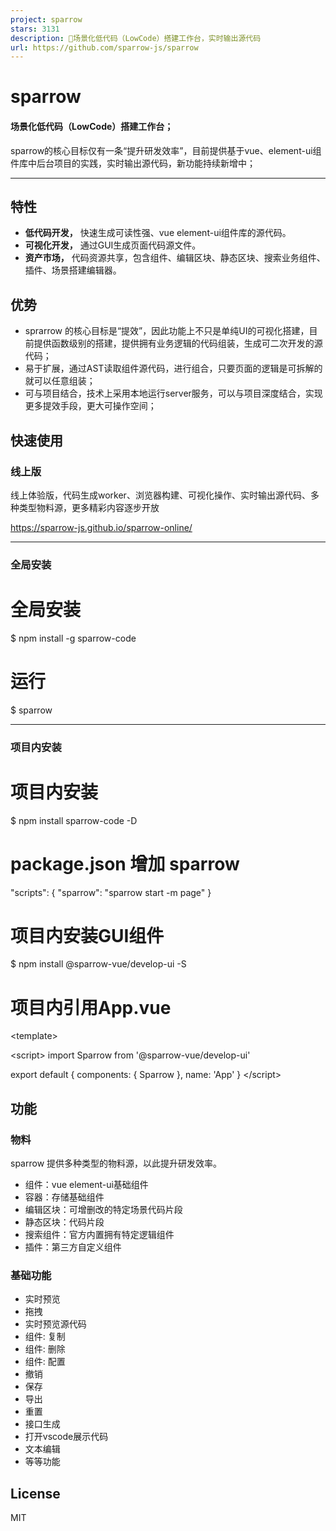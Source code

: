 ```yaml
---
project: sparrow
stars: 3131
description: 🎉场景化低代码（LowCode）搭建工作台，实时输出源代码
url: https://github.com/sparrow-js/sparrow
---
```


sparrow
=======

#### 场景化低代码（LowCode）搭建工作台；

sparrow的核心目标仅有一条“提升研发效率”，目前提供基于vue、element-ui组件库中后台项目的实践，实时输出源代码，新功能持续新增中；

* * *

特性
--

-   **低代码开发，** 快速生成可读性强、vue element-ui组件库的源代码。
-   **可视化开发，** 通过GUI生成页面代码源文件。
-   **资产市场，** 代码资源共享，包含组件、编辑区块、静态区块、搜索业务组件、插件、场景搭建编辑器。

优势
--

-   sprarrow 的核心目标是“提效”，因此功能上不只是单纯UI的可视化搭建，目前提供函数级别的搭建，提供拥有业务逻辑的代码组装，生成可二次开发的源代码；
-   易于扩展，通过AST读取组件源代码，进行组合，只要页面的逻辑是可拆解的就可以任意组装；
-   可与项目结合，技术上采用本地运行server服务，可以与项目深度结合，实现更多提效手段，更大可操作空间；

快速使用
----

### 线上版

线上体验版，代码生成worker、浏览器构建、可视化操作、实时输出源代码、多种类型物料源，更多精彩内容逐步开放

https://sparrow-js.github.io/sparrow-online/

* * *

### 全局安装

# 全局安装
$ npm install -g sparrow-code

# 运行
$ sparrow

* * *

### 项目内安装

# 项目内安装
$ npm install sparrow-code -D

# package.json 增加 sparrow
"scripts": {
  "sparrow": "sparrow start -m page"
}

# 项目内安装GUI组件
$ npm install @sparrow-vue/develop-ui -S

# 项目内引用App.vue
<template\>
  <div id="app"\>
    <router-view /\>
    <sparrow /\>
  </div\>
</template\>

<script\>
import Sparrow from '@sparrow-vue/develop-ui'

export default {
  components: {
    Sparrow
  },
  name: 'App'
}
</script\>

功能
--

### 物料

sparrow 提供多种类型的物料源，以此提升研发效率。

-   组件：vue element-ui基础组件
-   容器：存储基础组件
-   编辑区块：可增删改的特定场景代码片段
-   静态区块：代码片段
-   搜索组件：官方内置拥有特定逻辑组件
-   插件：第三方自定义组件

### 基础功能

-   实时预览
-   拖拽
-   实时预览源代码
-   组件: 复制
-   组件: 删除
-   组件: 配置
-   撤销
-   保存
-   导出
-   重置
-   接口生成
-   打开vscode展示代码
-   文本编辑
-   等等功能

License
-------

MIT
